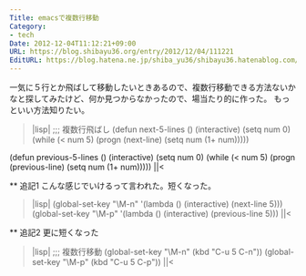 ```yaml
---
Title: emacsで複数行移動
Category:
- tech
Date: 2012-12-04T11:12:21+09:00
URL: https://blog.shibayu36.org/entry/2012/12/04/111221
EditURL: https://blog.hatena.ne.jp/shiba_yu36/shibayu36.hatenablog.com/atom/entry/12704830469096203207
---
```


一気に５行とか飛ばして移動したいときあるので、複数行移動できる方法ないかなと探してみたけど、何か見つからなかったので、場当たり的に作った。
もっといい方法知りたい。

>|lisp|
;;; 複数行飛ばし
(defun next-5-lines ()
  (interactive)
  (setq num 0)
  (while  (< num 5)
    (progn
      (next-line)
      (setq num (1+ num)))))

(defun previous-5-lines ()
  (interactive)
  (setq num 0)
  (while  (< num 5)
    (progn
      (previous-line)
      (setq num (1+ num)))))
||<


** 追記1
こんな感じでいけるって言われた。短くなった。
>|lisp|
(global-set-key "\M-n" '(lambda ()
                          (interactive)
                          (next-line 5)))
(global-set-key "\M-p" '(lambda ()
                          (interactive)
                          (previous-line 5)))
||<

** 追記2
更に短くなった
>|lisp|
;;; 複数行移動
(global-set-key "\M-n" (kbd "C-u 5 C-n"))
(global-set-key "\M-p" (kbd "C-u 5 C-p"))
||<
